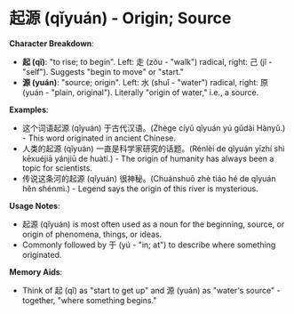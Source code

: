 # **起源 (qǐyuán) - Origin; Source**

**Character Breakdown**:  
- **起 (qǐ)**: "to rise; to begin". Left: 走 (zǒu - "walk") radical, right: 己 (jǐ - "self"). Suggests "begin to move" or "start."  
- **源 (yuán)**: "source; origin". Left: 水 (shuǐ - "water") radical, right: 原 (yuán - "plain, original"). Literally "origin of water," i.e., a source.

**Examples**:  
- 这个词语起源 (qǐyuán) 于古代汉语。(Zhège cíyǔ qǐyuán yú gǔdài Hànyǔ.) - This word originated in ancient Chinese.  
- 人类的起源 (qǐyuán) 一直是科学家研究的话题。(Rénlèi de qǐyuán yīzhí shì kēxuéjiā yánjiū de huàtí.) - The origin of humanity has always been a topic for scientists.  
- 传说这条河的起源 (qǐyuán) 很神秘。(Chuánshuō zhè tiáo hé de qǐyuán hěn shénmì.) - Legend says the origin of this river is mysterious.

**Usage Notes**:  
- 起源 (qǐyuán) is most often used as a noun for the beginning, source, or origin of phenomena, things, or ideas.  
- Commonly followed by 于 (yú - "in; at") to describe where something originated.

**Memory Aids**:  
- Think of 起 (qǐ) as "start to get up" and 源 (yuán) as "water's source" - together, "where something begins."